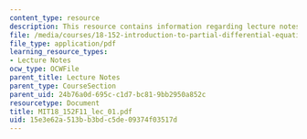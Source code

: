 ```yaml
---
content_type: resource
description: This resource contains information regarding lecture notes.
file: /media/courses/18-152-introduction-to-partial-differential-equations-fall-2011/15e3e62a513bb3bdc5de09374f03517d_MIT18_152F11_lec_01.pdf
file_type: application/pdf
learning_resource_types:
- Lecture Notes
ocw_type: OCWFile
parent_title: Lecture Notes
parent_type: CourseSection
parent_uid: 24b76a0d-695c-c1d7-bc81-9bb2950a852c
resourcetype: Document
title: MIT18_152F11_lec_01.pdf
uid: 15e3e62a-513b-b3bd-c5de-09374f03517d
---
```

